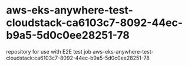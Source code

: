 # aws-eks-anywhere-test-cloudstack-ca6103c7-8092-44ec-b9a5-5d0c0ee28251-78
repository for use with E2E test job aws-eks-anywhere-test-cloudstack:ca6103c7-8092-44ec-b9a5-5d0c0ee28251-78

